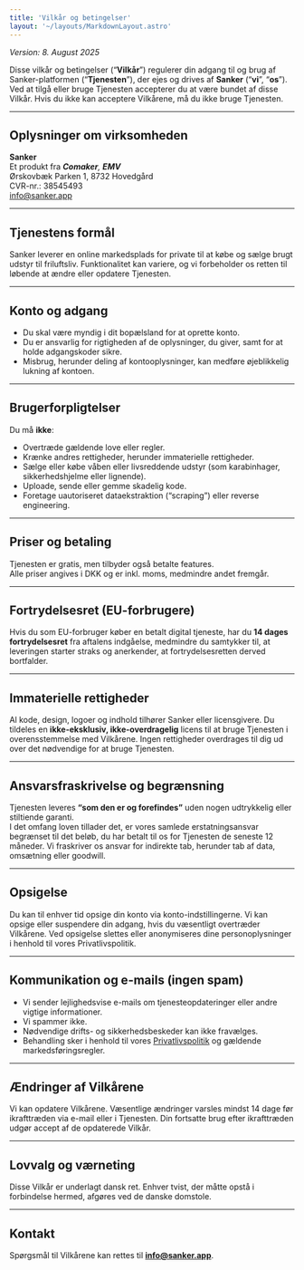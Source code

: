 ```yaml
---
title: 'Vilkår og betingelser'
layout: '~/layouts/MarkdownLayout.astro'
---
```


_Version: 8. August 2025_

Disse vilkår og betingelser (“**Vilkår**”) regulerer din adgang til og brug af Sanker-platformen (“**Tjenesten**”), der ejes og drives af **Sanker** (“**vi**”, “**os**”). Ved at tilgå eller bruge Tjenesten accepterer du at være bundet af disse Vilkår. Hvis du ikke kan acceptere Vilkårene, må du ikke bruge Tjenesten.

---

## Oplysninger om virksomheden

**Sanker**  
Et produkt fra _**Comaker**, **EMV**_  
Ørskovbæk Parken 1,
8732 Hovedgård  
CVR-nr.: 38545493  
info@sanker.app

---

## Tjenestens formål

Sanker leverer en online markedsplads for private til at købe og sælge brugt udstyr til friluftsliv. Funktionalitet kan variere, og vi forbeholder os retten til løbende at ændre eller opdatere Tjenesten.

---

## Konto og adgang

- Du skal være myndig i dit bopælsland for at oprette konto.
- Du er ansvarlig for rigtigheden af de oplysninger, du giver, samt for at holde adgangskoder sikre.
- Misbrug, herunder deling af kontooplysninger, kan medføre øjeblikkelig lukning af kontoen.

---

## Brugerforpligtelser

Du må **ikke**:

- Overtræde gældende love eller regler.
- Krænke andres rettigheder, herunder immaterielle rettigheder.
- Sælge eller købe våben eller livsreddende udstyr (som karabinhager, sikkerhedshjelme eller lignende).
- Uploade, sende eller gemme skadelig kode.
- Foretage uautoriseret dataekstraktion (“scraping”) eller reverse engineering.

---

## Priser og betaling

Tjenesten er gratis, men tilbyder også betalte features.  
Alle priser angives i DKK og er inkl. moms, medmindre andet fremgår.

<!-- Betaling håndteres af Stripe Payments Europe Ltd. (se Privatlivspolitik). -->

---

## Fortrydelsesret (EU-forbrugere)

Hvis du som EU-forbruger køber en betalt digital tjeneste, har du **14 dages fortrydelsesret** fra aftalens indgåelse, medmindre du samtykker til, at leveringen starter straks og anerkender, at fortrydelsesretten derved bortfalder.

---

## Immaterielle rettigheder

Al kode, design, logoer og indhold tilhører Sanker eller licensgivere. Du tildeles en **ikke-eksklusiv, ikke-overdragelig** licens til at bruge Tjenesten i overensstemmelse med Vilkårene. Ingen rettigheder overdrages til dig ud over det nødvendige for at bruge Tjenesten.

---

## Ansvarsfraskrivelse og begrænsning

Tjenesten leveres **“som den er og forefindes”** uden nogen udtrykkelig eller stiltiende garanti.  
I det omfang loven tillader det, er vores samlede erstatningsansvar begrænset til det beløb, du har betalt til os for Tjenesten de seneste 12 måneder. Vi fraskriver os ansvar for indirekte tab, herunder tab af data, omsætning eller goodwill.

---

## Opsigelse

Du kan til enhver tid opsige din konto via konto-indstillingerne. Vi kan opsige eller suspendere din adgang, hvis du væsentligt overtræder Vilkårene. Ved opsigelse slettes eller anonymiseres dine personoplysninger i henhold til vores Privatlivspolitik.

---

## Kommunikation og e-mails (ingen spam)

- Vi sender lejlighedsvise e-mails om tjenesteopdateringer eller andre vigtige informationer.
- Vi spammer ikke.
- Nødvendige drifts- og sikkerhedsbeskeder kan ikke fravælges.
- Behandling sker i henhold til vores [Privatlivspolitik](privacy) og gældende markedsføringsregler.

---

## Ændringer af Vilkårene

Vi kan opdatere Vilkårene. Væsentlige ændringer varsles mindst 14 dage før ikrafttræden via e-mail eller i Tjenesten. Din fortsatte brug efter ikrafttræden udgør accept af de opdaterede Vilkår.

---

## Lovvalg og værneting

Disse Vilkår er underlagt dansk ret. Enhver tvist, der måtte opstå i forbindelse hermed, afgøres ved de danske domstole.

---

## Kontakt

Spørgsmål til Vilkårene kan rettes til **info@sanker.app**.

